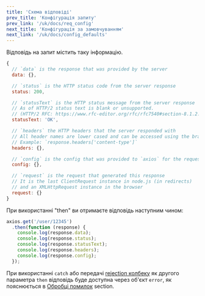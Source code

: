 ```yaml
---
title: 'Схема відповіді'
prev_title: 'Конфігурація запиту'
prev_link: '/uk/docs/req_config'
next_title: 'Конфігурація за замовчуванням'
next_link: '/uk/docs/config_defaults'
---
```


Відповідь на запит містить таку інформацію.

```js
{
  // `data` is the response that was provided by the server
  data: {},

  // `status` is the HTTP status code from the server response
  status: 200,

  // `statusText` is the HTTP status message from the server response
  // As of HTTP/2 status text is blank or unsupported.
  // (HTTP/2 RFC: https://www.rfc-editor.org/rfc/rfc7540#section-8.1.2.4)
  statusText: 'OK',

  // `headers` the HTTP headers that the server responded with
  // All header names are lower cased and can be accessed using the bracket notation.
  // Example: `response.headers['content-type']`
  headers: {},

  // `config` is the config that was provided to `axios` for the request
  config: {},

  // `request` is the request that generated this response
  // It is the last ClientRequest instance in node.js (in redirects)
  // and an XMLHttpRequest instance in the browser
  request: {}
}
```

При використанні "then" ви отримаєте відповідь наступним чином:

```js
axios.get('/user/12345')
  .then(function (response) {
    console.log(response.data);
    console.log(response.status);
    console.log(response.statusText);
    console.log(response.headers);
    console.log(response.config);
  });
```

При використанні `catch` або передачі [rejection колбеку](https://developer.mozilla.org/en-US/docs/Web/JavaScript/Reference/Global_Objects/Promise/then) як другого параметра `then` відповідь буде доступна через об'єкт `error`, як пояснюється в [Обробці помилок](/uk/docs/handling_errors) section.
